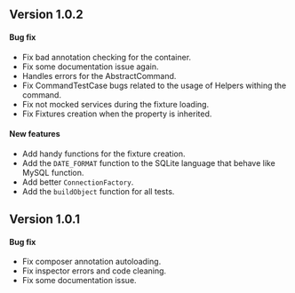 ## Version 1.0.2

#### Bug fix

- Fix bad annotation checking for the container.
- Fix some documentation issue again.
- Handles errors for the AbstractCommand.
- Fix CommandTestCase bugs related to the usage of Helpers withing the command.
- Fix not mocked services during the fixture loading.
- Fix Fixtures creation when the property is inherited.


#### New features

- Add handy functions for the fixture creation.
- Add the `DATE_FORMAT` function to the SQLite language that behave like MySQL function.
- Add better `ConnectionFactory`.
- Add the `buildObject` function for all tests.



## Version 1.0.1

#### Bug fix

- Fix composer annotation autoloading.
- Fix inspector errors and code cleaning.
- Fix some documentation issue.
